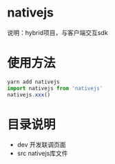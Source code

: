 # nativejs
说明：hybrid项目，与客户端交互sdk
# 使用方法
```js
yarn add nativejs
import nativejs from 'nativejs'
nativejs.xxx()   
```
# 目录说明
* dev 开发联调页面
* src nativejs库文件